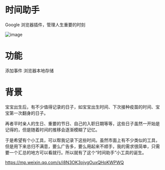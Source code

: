 # 时间助手
Google 浏览器插件，管理人生重要的时刻

![image](https://github.com/CharlesYe8848/Time-Assistant/assets/26808857/023f4da2-99e8-45df-9039-187a20e63309)

# 功能
添加事件
浏览器本地存储

# 背景
宝宝出生后，有不少值得记录的日子，如宝宝出生时间、下次接种疫苗的时间、宝宝第一次翻身的日子。

再者平时亲人的生日、重要的节日、自己的入职日期等等，这些日子虽然一开始是记得的，但是随着时间的推移会逐渐模糊了记忆。

于是希望有个小工具，可以帮我记录下这些时间。虽然市面上有不少类似的工具，但是用下来总归不满意，要么广告多，要么用起来不顺手，我的需求很简单，只需要一个汇总的地方可以看就行。所以就有了这个“时间助手”小工具的诞生。

https://mp.weixin.qq.com/s/i8N3OK3ojvgOuxQHoKWPWQ
